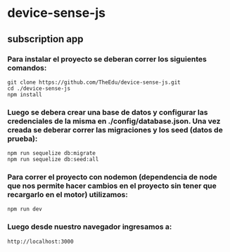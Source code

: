 # device-sense-js
## subscription app

### Para instalar el proyecto se deberan correr los siguientes comandos:
    git clone https://github.com/TheEdu/device-sense-js.git
    cd ./device-sense-js
    npm install

### Luego se debera crear una base de datos y configurar las credenciales de la misma en ./config/database.json. Una vez creada se deberar correr las migraciones y los seed (datos de prueba):
    npm run sequelize db:migrate
    npm run sequelize db:seed:all

### Para correr el proyecto con nodemon (dependencia de node que nos permite hacer cambios en el proyecto sin tener que recargarlo en el motor) utilizamos:
    npm run dev

### Luego desde nuestro navegador ingresamos a:
    http://localhost:3000


